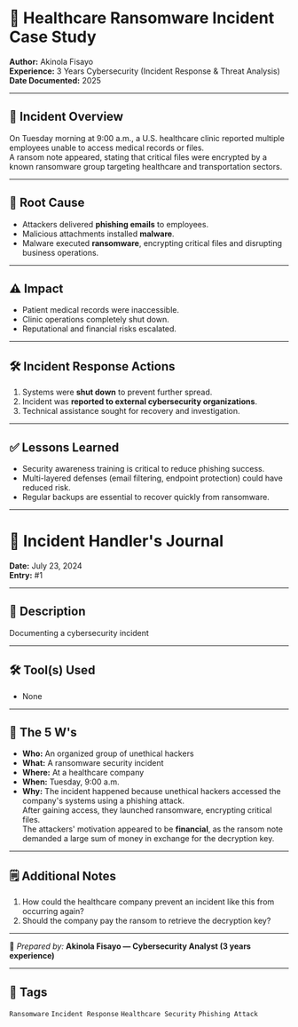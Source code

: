 # 🏥 Healthcare Ransomware Incident Case Study  

**Author:** Akinola Fisayo  
**Experience:** 3 Years Cybersecurity (Incident Response & Threat Analysis)  
**Date Documented:** 2025  

---

## 📌 Incident Overview  
On Tuesday morning at 9:00 a.m., a U.S. healthcare clinic reported multiple employees unable to access medical records or files.  
A ransom note appeared, stating that critical files were encrypted by a known ransomware group targeting healthcare and transportation sectors.  

---

## 🔎 Root Cause  
- Attackers delivered **phishing emails** to employees.  
- Malicious attachments installed **malware**.  
- Malware executed **ransomware**, encrypting critical files and disrupting business operations.  

---

## ⚠️ Impact  
- Patient medical records were inaccessible.  
- Clinic operations completely shut down.  
- Reputational and financial risks escalated.  

---

## 🛠️ Incident Response Actions  
1. Systems were **shut down** to prevent further spread.  
2. Incident was **reported to external cybersecurity organizations**.  
3. Technical assistance sought for recovery and investigation.  

---

## ✅ Lessons Learned  
- Security awareness training is critical to reduce phishing success.  
- Multi-layered defenses (email filtering, endpoint protection) could have reduced risk.  
- Regular backups are essential to recover quickly from ransomware.  

---

# 📝 Incident Handler's Journal  

**Date:** July 23, 2024  
**Entry:** #1  

---

## 📌 Description  
Documenting a cybersecurity incident  

---

## 🛠️ Tool(s) Used  
- None  

---

## 🔎 The 5 W's  

- **Who:** An organized group of unethical hackers  
- **What:** A ransomware security incident  
- **Where:** At a healthcare company  
- **When:** Tuesday, 9:00 a.m.  
- **Why:** The incident happened because unethical hackers accessed the company's systems using a phishing attack.  
  After gaining access, they launched ransomware, encrypting critical files.  
  The attackers' motivation appeared to be **financial**, as the ransom note demanded a large sum of money in exchange for the decryption key.  

---

## 🗒️ Additional Notes  
1. How could the healthcare company prevent an incident like this from occurring again?  
2. Should the company pay the ransom to retrieve the decryption key?  

---

📂 *Prepared by:* **Akinola Fisayo — Cybersecurity Analyst (3 years experience)**

---

## 📂 Tags  
`Ransomware` `Incident Response` `Healthcare Security` `Phishing Attack`
